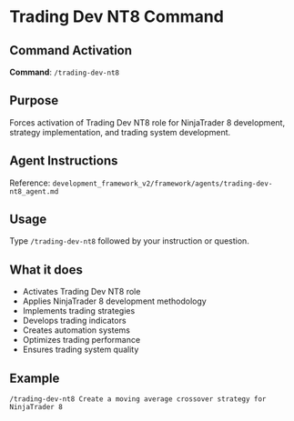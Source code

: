 # Trading Dev NT8 Command

## Command Activation
**Command**: `/trading-dev-nt8`

## Purpose
Forces activation of Trading Dev NT8 role for NinjaTrader 8 development, strategy implementation, and trading system development.

## Agent Instructions
Reference: `development_framework_v2/framework/agents/trading-dev-nt8_agent.md`

## Usage
Type `/trading-dev-nt8` followed by your instruction or question.

## What it does
- Activates Trading Dev NT8 role
- Applies NinjaTrader 8 development methodology
- Implements trading strategies
- Develops trading indicators
- Creates automation systems
- Optimizes trading performance
- Ensures trading system quality

## Example
`/trading-dev-nt8 Create a moving average crossover strategy for NinjaTrader 8`
